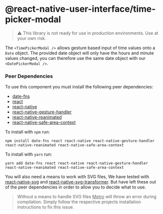 # @react-native-user-interface/time-picker-modal

> :warning: This library is not ready for use in production environments. Use at your own risk.

The `<TimePickerModal />` allows gesture based input of time values onto a `Date` object. The provided date object will only have the hours and minute values changed, you can therefore use the same date object with our `<DatePickerModal />`.

### Peer Dependencies

To use this component you must install the following peer dependencies:

* [date-fns](https://www.npmjs.com/package/date-fns)
* [react](https://www.npmjs.com/package/react)
* [react-native](https://www.npmjs.com/package/react-native)
* [react-native-gesture-handler](https://www.npmjs.com/package/react-native-gesture-handler)
* [react-native-reanimated](https://www.npmjs.com/package/react-native-reanimated)
* [react-native-safe-area-context](https://www.npmjs.com/package/react-native-safe-area-context)

To install with `npm` run:

```
npm install date-fns react react-native react-native-gesture-handler react-native-reanimated react-native-safe-area-context
```

To install with `yarn` run:

```
yarn add date-fns react react-native react-native-gesture-handler react-native-reanimated react-native-safe-area-context
```

You will also need a means to work with SVG files, We have tested with [react-native-svg](https://www.npmjs.com/package/react-native-svg) and [react-native-svg-transformer](https://www.npmjs.com/package/react-native-svg-transformer). But have left these out of the peer dependencies in order to allow you to decide what to use.

> Without a means to handle SVG files <ins>Metro</ins> will throw an error during compilation. Simply follow the respective projects installation instructions to fix this issue.